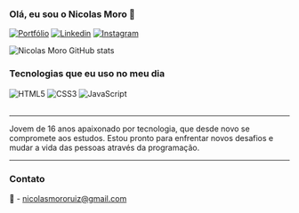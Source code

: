 ### Olá, eu sou o Nicolas Moro 👋

[![Portfólio](https://img.shields.io/badge/website-000000?style=for-the-badge&logo=About.me&logoColor=white)](https://portfolio-nicolasmoro.netlify.app/)
[![Linkedin](https://img.shields.io/badge/LinkedIn-0077B5?style=for-the-badge&logo=linkedin&logoColor=white)](https://www.linkedin.com/in/nicolas-moro-26a5062b4/)
[![Instagram](https://img.shields.io/badge/Instagram-E4405F?style=for-the-badge&logo=instagram&logoColor=white)](https://www.instagram.com/nickzmoro/)

![Nicolas Moro GitHub stats](https://github-readme-stats.vercel.app/api?username=nickzmoro&show_icons=true&theme=radical)

### Tecnologias que eu uso no meu dia

<div style='display: inline_block'>
  <img align='center' alt='HTML5' src='https://img.shields.io/badge/HTML5-E34F26?style=for-the-badge&logo=html5&logoColor=white'>
  <img align='center' alt='CSS3' src='https://img.shields.io/badge/CSS3-1572B6?style=for-the-badge&logo=css3&logoColor=white'>
  <img align='center' alt='JavaScript' src='https://img.shields.io/badge/JavaScript-F7DF1E?style=for-the-badge&logo=javascript&logoColor=black'>
</div><br><hr>

Jovem de 16 anos apaixonado por tecnologia, que desde novo se compromete aos estudos. Estou pronto para enfrentar novos desafios e mudar a vida das pessoas através da programação. <hr>

### Contato
📧 - nicolasmororuiz@gmail.com
